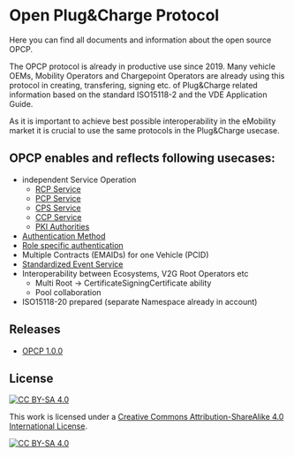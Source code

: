 # Open Plug&Charge Protocol

Here you can find all documents and information about the open source OPCP.

The OPCP protocol is already in productive use since 2019. Many vehicle OEMs, Mobility Operators and Chargepoint Operators are already using this protocol in creating, transfering, signing etc. of Plug&Charge related information based on the standard ISO15118-2 and the VDE Application Guide. 

As it is important to achieve best possible interoperability in the eMobility market it is crucial to use the same protocols in the Plug&Charge usecase.

## OPCP enables and reflects following usecases:
  - independent Service Operation
    - [RCP Service](./OPCP-1.0.0/docs/components/01_root-certificate-pool.md)
    - [PCP Service](./OPCP-1.0.0/docs/components/02_provisioning-certificate-pool.md)
    - [CPS Service](./OPCP-1.0.0/docs/components/03_certificate-provisioning-service.md)
    - [CCP Service](./OPCP-1.0.0/docs/components/04_contract-certificate-pool.md)
    - [PKI Authorities](./OPCP-1.0.0/docs/components/05_v2g-pki-services.md)
  - [Authentication Method](./OPCP-1.0.0/docs/04_authentication.md) 
  - [Role specific authentication](./OPCP-1.0.0/docs/04_authentication.md) 
  - Multiple Contracts (EMAIDs) for one Vehicle (PCID)
  - [Standardized Event Service](./OPCP-1.0.0/docs/components/06_webhook-service.md) 
  - Interoperability between Ecosystems, V2G Root Operators etc
    - Multi Root -> CertificateSigningCertificate ability
    - Pool collaboration
  - ISO15118-20 prepared (separate Namespace already in account)   

## Releases
  - [OPCP 1.0.0](./OPCP-1.0.0/docs/README.md)

## License
[![CC BY-SA 4.0][cc-by-sa-shield]][cc-by-sa]

This work is licensed under a [Creative Commons Attribution-ShareAlike 4.0
International License][cc-by-sa].

[![CC BY-SA 4.0][cc-by-sa-image]][cc-by-sa]

[cc-by-sa]: http://creativecommons.org/licenses/by-sa/4.0/
[cc-by-sa-image]: https://licensebuttons.net/l/by-sa/4.0/88x31.png
[cc-by-sa-shield]: https://img.shields.io/badge/License-CC%20BY--SA%204.0-lightgrey.svg
